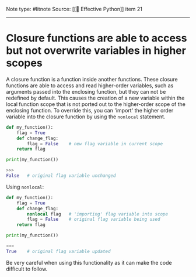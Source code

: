 Note type: #litnote
Source: [[📖 Effective Python]] item 21

---
# Closure functions are able to access but not overwrite variables in higher scopes
A closure function is a function inside another functions. These closure functions are able to access and read higher-order variables, such as arguments passed into the enclosing function, but they can not be redefined by default. This causes the creation of a new variable within the local function scope that is not ported out to the higher-order scope of the enclosing function. To override this, you can 'import' the higher order variable into the closure function by using the `nonlocal` statement.
```python
def my_function():
	flag = True
	def change_flag:
		flag = False	# new flag variable in current scope
	return flag

print(my_function())

>>>
False	# original flag variable unchanged
```

Using `nonlocal`:
```python
def my_function():
	flag = True
	def change_flag:
		nonlocal flag	# 'importing' flag variable into scope
		flag = False	# original flag variable being used
	return flag

print(my_function())

>>>
True	# original flag variable updated
```

Be very careful when using this functionality as it can make the code difficult to follow.
